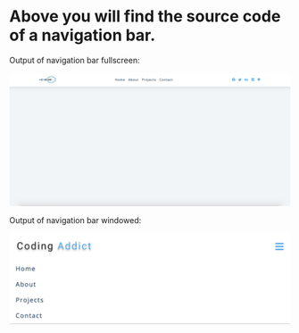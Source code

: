 # Above you will find the source code of a navigation bar.

Output of navigation bar fullscreen:

![navigation](./output2.png)

Output of navigation bar windowed:

![navigation](./output4.png)
